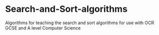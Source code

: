 # Search-and-Sort-algorithms
Algorithms for teaching the search and sort algorithms for use with OCR GCSE and A level Computer Science
